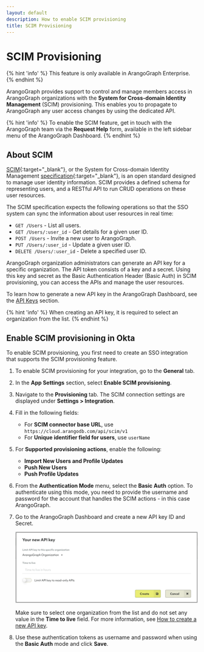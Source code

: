 ```yaml
---
layout: default
description: How to enable SCIM provisioning
title: SCIM Provisioning
---
```

# SCIM Provisioning

{% hint 'info' %}
This feature is only available in ArangoGraph Enterprise.
{% endhint %}

ArangoGraph provides support to control and manage members access in
ArangoGraph organizations with the
**System for Cross-domain Identity Management** (SCIM) provisioning. 
This enables you to propagate to ArangoGraph any user access changes by using
the dedicated API.

{% hint 'info' %}
To enable the SCIM feature, get in touch with the ArangoGraph team via the
**Request Help** form, available in the left sidebar menu of the ArangoGraph Dashboard.
{% endhint %}

## About SCIM

[SCIM](https://www.rfc-editor.org/rfc/rfc7644){:target="_blank"}, or the System
for Cross-domain Identity Management [specification](http://www.simplecloud.info/){:target="_blank"},
is an open standard designed to manage user identity information.
SCIM provides a defined schema for representing users, and a RESTful
API to run CRUD operations on these user resources.

The SCIM specification expects the following operations so that the SSO system
can sync the information about user resources in real time:

- `GET /Users` - List all users.
- `GET /Users/:user_id` - Get details for a given user ID.
- `POST /Users` - Invite a new user to ArangoGraph.
- `PUT /Users/:user_id` - Update a given user ID.
- `DELETE /Users/:user_id` - Delete a specified user ID.

ArangoGraph organization administrators can generate an API key for a specific organization.
The API token consists of a key and a secret. Using this key and secret as the
Basic Authentication Header (Basic Auth) in SCIM provisioning, you can access the APIs and
manage the user resources.

To learn how to generate a new API key in the ArangoGraph Dashboard, see the
[API Keys](my-account.html#api-keys) section.

{% hint 'info' %}
When creating an API key, it is required to select an organization from the
list.
{% endhint %}

## Enable SCIM provisioning in Okta

To enable SCIM provisioning, you first need to create an SSO integration that
supports the SCIM provisioning feature.

1. To enable SCIM provisioning for your integration, go to the **General** tab.
2. In the **App Settings** section, select **Enable SCIM provisioning**.
3. Navigate to the **Provisioning** tab. The SCIM connection settings are
   displayed under **Settings > Integration**.
4. Fill in the following fields:
   - For **SCIM connector base URL**, use `https://cloud.arangodb.com/api/scim/v1`
   - For **Unique identifier field for users**, use `userName`
5. For **Supported provisioning actions**, enable the following:
   - **Import New Users and Profile Updates**
   - **Push New Users**
   - **Push Profile Updates** 
6. From the **Authentication Mode** menu, select the **Basic Auth** option.
   To authenticate using this mode, you need to provide the username and password
   for the account that handles the SCIM actions - in this case ArangoGraph.
7. Go to the ArangoGraph Dashboard and create a new API key ID and Secret.
   
    ![ArangoGraph Create new API key](images/arangograph-okta-api-key.png)

    Make sure to select one organization from the list and do not set any
    value in the **Time to live** field. For more information,
    see [How to create a new API key](my-account.html#how-to-create-a-new-api-key).
8. Use these authentication tokens as username and password when using the
    **Basic Auth** mode and click **Save**.